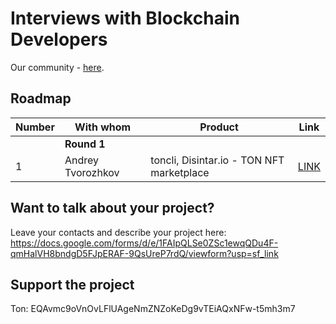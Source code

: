 # Interviews with Blockchain Developers

 Our community - [here](https://t.me/ton_learn).

## Roadmap
| Number | With whom | Product | Link |
| ------------- | ------------- | ------------- | ------------- |
|| **Round 1**   |||
| 1 | Andrey Tvorozhkov | toncli, Disintar.io - TON NFT marketplace | [LINK](./disintar.md)  | 



## Want to talk about your project?

Leave your contacts and describe your project here: https://docs.google.com/forms/d/e/1FAIpQLSe0ZSc1ewqQDu4F-qmHalVH8bndgD5FJpERAF-9QsUreP7rdQ/viewform?usp=sf_link

## Support the project

Ton:  EQAvmc9oVnOvLFlUAgeNmZNZoKeDg9vTEiAQxNFw-t5mh3m7

